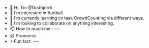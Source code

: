 - 👋 Hi, I’m @Dodojordi
- 👀 I’m interested in football.
- 🌱 I’m currently learning cv task CrowdCounting via different ways.
- 💞️ I’m looking to collaborate on anything interesting.
- 📫 How to reach me : ---
- 😄 Pronouns: ---
- ⚡ Fun fact: ---

<!---
Dodojordi/Dodojordi is a ✨ special ✨ repository because its `README.md` (this file) appears on your GitHub profile.
You can click the Preview link to take a look at your changes.
--->
